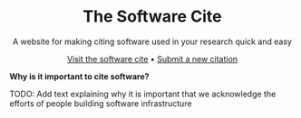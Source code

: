 <div align="center">
  <h1>The Software Cite</h1>
  <p>A website for making citing software used in your research quick and easy</p>
</div>

<p align="center">
  <a href="">Visit the software cite</a>
  • 
  <a href="https://github.com/TomWagg/software-cite/issues/new?assignees=&labels=new-citation&projects=&template=01-citation.md&title=">Submit a new citation</a>
</p>

**Why is it important to cite software?**

TODO: Add text explaining why it is important that we acknowledge the efforts of people building software infrastructure
